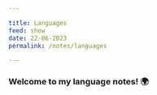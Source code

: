 ```yaml
---

title: Languages
feed: show
date: 22-06-2023
permalink: /notes/languages

---
```


### Welcome to my language notes! 🌍
